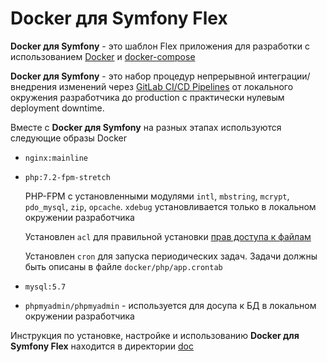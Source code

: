 Docker для Symfony Flex
=======================

__Docker для Symfony__ - это шаблон Flex приложения для разработки с использованием [Docker][2] и [docker-compose][3]

__Docker для Symfony__ - это набор процедур непрерывной интеграции/внедрения
изменений через [GitLab CI/CD Pipelines][1] от локального окружения разработчика
до production с практически нулевым deployment downtime.

Вместе с __Docker для Symfony__ на разных этапах используются следующие образы Docker

* `nginx:mainline`

* `php:7.2-fpm-stretch`

    PHP-FPM с установленными модулями `intl`, `mbstring`, `mcrypt`, `pdo_mysql`, `zip`, `opcache`.
    `xdebug` установливается только в локальном окружении разработчика

    Установлен `acl` для правильной установки [прав доступа к файлам][4]

    Установлен `cron` для запуска периодических задач. Задачи должны быть описаны в файле `docker/php/app.crontab`

* `mysql:5.7`

* `phpmyadmin/phpmyadmin` - используется для досупа к БД в локальном окружении разработчика

Инструкция по установке, настройке и использованию __Docker для Symfony Flex__ находится в директории [doc](doc)

[1]:  https://about.gitlab.com/features/gitlab-ci-cd/
[2]:  https://docs.docker.com/
[3]: https://docs.docker.com/compose/
[4]: https://symfony.com/doc/current/setup/file_permissions.html#using-acl-on-a-system-that-supports-setfacl-linux-bsd
